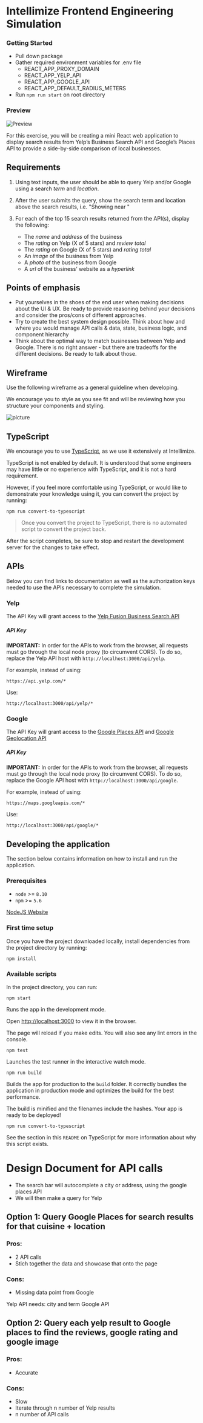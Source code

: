 # Intellimize Frontend Engineering Simulation

### Getting Started
- Pull down package
- Gather required environment variables for .env file
   - REACT_APP_PROXY_DOMAIN
   - REACT_APP_YELP_API
   - REACT_APP_GOOGLE_API
   - REACT_APP_DEFAULT_RADIUS_METERS
- Run ```npm run start``` on root directory

### Preview
![Preview](https://user-images.githubusercontent.com/11032490/136265571-a6484db7-dda9-4e80-8169-444a146d508e.gif)

For this exercise, you will be creating a mini React web application to display search results from Yelp’s Business Search API and Google’s Places API to provide a side-by-side comparison of local businesses.

## Requirements

1. Using text inputs, the user should be able to query Yelp and/or Google using a search _term_ and _location_.
2. After the user submits the query, show the search term and location above the search results, i.e. "Showing <term> near <location>"
3. For each of the top 15 search results returned from the API(s), display the following:

     - The _name_ and _address_ of the business
     - The _rating_ on Yelp (X of 5 stars) and _review total_
     - The _rating_ on Google (X of 5 stars) and _rating total_
     - An _image_ of the business from Yelp
     - A _photo_ of the business from Google
     - A _url_ of the business’ website as a _hyperlink_

## Points of emphasis

- Put yourselves in the shoes of the end user when making decisions about the UI & UX. Be ready to provide reasoning behind your decisions and consider the pros/cons of different approaches.
- Try to create the best system design possible. Think about how and where you would manage API calls & data, state, business logic, and component hierarchy
- Think about the optimal way to match businesses between Yelp and Google. There is no right answer - but there are tradeoffs for the different decisions. Be ready to talk about those.

## Wireframe

Use the following wireframe as a general guideline when developing.

We encourage you to style as you see fit and will be reviewing how you structure your components and styling.


![picture](src/wireframe.png)

## TypeScript

We encourage you to use [TypeScript](https://www.typescriptlang.org/), as we use it extensively at Intellimize.

TypeScript is not enabled by default. It is understood that some engineers may have little or no experience with TypeScript, and it is not a hard requirement.

However, if you feel more comfortable using TypeScript, or would like to demonstrate your knowledge using it, you can convert the project by running:

```
npm run convert-to-typescript
```

> Once you convert the project to TypeScript, there is no automated script to convert the project back.

After the script completes, be sure to stop and restart the development server for the changes to take effect.

## APIs

Below you can find links to documentation as well as the authorization keys needed to use the APIs necessary to complete the simulation.

### Yelp

The API Key will grant access to the [Yelp Fusion Business Search API](https://www.yelp.com/developers/documentation/v3/business_search)

##### API Key


**IMPORTANT:** In order for the APIs to work from the browser, all requests must go through the local node proxy (to circumvent CORS). To do so, replace the Yelp API host with `http://localhost:3000/api/yelp`.

For example, instead of using:

```
https://api.yelp.com/*
```

Use:

```
http://localhost:3000/api/yelp/*
```

### Google

The API Key will grant access to the [Google Places API](https://developers.google.com/maps/documentation/places/web-service/overview) and [Google Geolocation API](https://developers.google.com/maps/documentation/geolocation/overview)

##### API Key


**IMPORTANT:** In order for the APIs to work from the browser, all requests must go through the local node proxy (to circumvent CORS). To do so, replace the Google API host with `http://localhost:3000/api/google`.

For example, instead of using:

```
https://maps.googleapis.com/*
```

Use:

```
http://localhost:3000/api/google/*
```

## Developing the application

The section below contains information on how to install and run the application.

### Prerequisites

- `node` >= `8.10`
- `npm` >= `5.6`

[NodeJS Website](https://nodejs.org/en/)

### First time setup

Once you have the project downloaded locally, install dependencies from the project directory by running:

```
npm install
```

### Available scripts

In the project directory, you can run:

```
npm start
```

Runs the app in the development mode.

Open [http://localhost:3000](http://localhost:3000) to view it in the browser.

The page will reload if you make edits.
You will also see any lint errors in the console.

```
npm test
```

Launches the test runner in the interactive watch mode.

```
npm run build
```

Builds the app for production to the `build` folder.
It correctly bundles the application in production mode and optimizes the build for the best performance.

The build is minified and the filenames include the hashes.
Your app is ready to be deployed!

```
npm run convert-to-typescript
```

See the section in this `README` on TypeScript for more information about why this script exists.



# Design Document for API calls

- The search bar will autocomplete a city or address, using the google places API
- We will then make a query for Yelp

## Option 1: Query Google Places for search results for that cuisine + location

### Pros: 
- 2 API calls
- Stich together the data and showcase that onto the page
### Cons:
- Missing data point from Google

Yelp API needs: city and term
Google API


## Option 2: Query each yelp result to Google places to find the reviews, google rating and google image
### Pros: 
- Accurate

### Cons:
- Slow
- Iterate through n number of Yelp results
- n number of API calls
